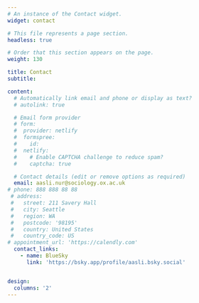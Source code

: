 ```yaml
---
# An instance of the Contact widget.
widget: contact

# This file represents a page section.
headless: true

# Order that this section appears on the page.
weight: 130

title: Contact
subtitle:

content:
  # Automatically link email and phone or display as text?
  # autolink: true

  # Email form provider
  # form:
  #  provider: netlify
  #  formspree:
  #    id:
  #  netlify:
  #    # Enable CAPTCHA challenge to reduce spam?
  #    captcha: true

  # Contact details (edit or remove options as required)
  email: aasli.nur@sociology.ox.ac.uk
# phone: 888 888 88 88
 # address:
 #   street: 211 Savery Hall
 #   city: Seattle
 #   region: WA
 #   postcode: '98195'
 #   country: United States
 #   country_code: US
# appointment_url: 'https://calendly.com'
  contact_links:
    - name: BlueSky
      link: 'https://bsky.app/profile/aasli.bsky.social'


design:
  columns: '2'
---
```

